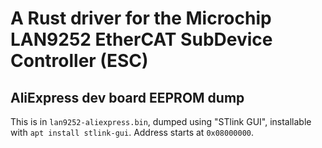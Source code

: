 # A Rust driver for the Microchip LAN9252 EtherCAT SubDevice Controller (ESC)

## AliExpress dev board EEPROM dump

This is in `lan9252-aliexpress.bin`, dumped using "STlink GUI", installable with
`apt install stlink-gui`. Address starts at `0x08000000`.
